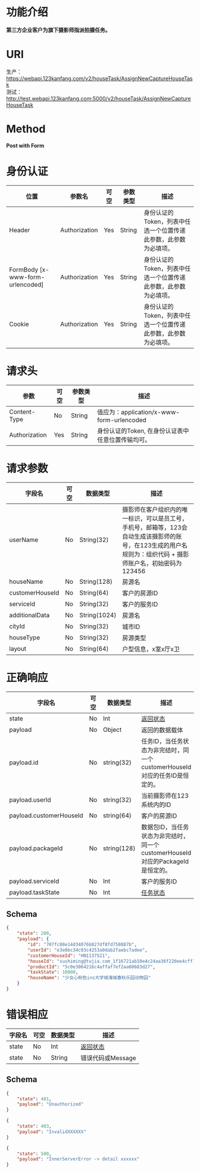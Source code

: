 # 功能介绍
**第三方企业客户为旗下摄影师指派拍摄任务。**

# URI
生产：https://webapi.123kanfang.com/v2/houseTask/AssignNewCaptureHouseTask  
测试：http://test.webapi.123kanfang.com:5000/v2/houseTask/AssignNewCaptureHouseTask


# Method
**Post with Form**


# 身份认证
| 位置| 参数名 | 可空 | 参数类型 | 描述 |
| ------ | ------ | ------ | ------ | ------ |
| Header | Authorization | Yes | String | 身份认证的Token，列表中任选一个位置传递此参数，此参数为必填项。|
| FormBody [x-www-form-urlencoded] | Authorization | Yes | String | 身份认证的Token，列表中任选一个位置传递此参数，此参数为必填项。|
| Cookie | Authorization | Yes | String | 身份认证的Token，列表中任选一个位置传递此参数，此参数为必填项。|


# 请求头
| 参数 | 可空 | 参数类型 | 描述 |
| ---- | ---- | ---- | ----|
| Content-Type | No | String | 值应为：application/x-www-form-urlencoded |
| Authorization | Yes | String | 身份认证的Token, 在身份认证表中任意位置传输均可。| 


# 请求参数
| 字段名 | 可空 | 数据类型 | 描述 |
| ---- | ---- | ---- | ----|
| userName | No | String(32) | 摄影师在客户组织内的唯一标识，可以是员工号，手机号，邮箱等，123会自动生成该摄影师的账号，在123生成的用户名规则为：组织代码 + 摄影师账户名，初始密码为123456  |
| houseName | No | String(128) | 房源名 |
| customerHouseId | No | String(64) | 客户的房源ID |
| serviceId | No | String(32) | 客户的服务ID |
| additionalData | No | String(1024) | 房源名 |
| cityId | No | String(32) | 城市ID |
| houseType | No | String(32) | 房源类型 |
| layout | No | String(64) | 户型信息，x室x厅x卫 |

# 正确响应
| 字段名 | 可空 | 数据类型 | 描述 |
| ---- | ---- | ---- | ----|
| state | No | Int | [返回状态](../Agreement/APIResponseState.md) | 
| payload | No | Object | 返回的数据载体 |
| payload.id | No | string(32) | 任务ID，当任务状态为非完结时，同一个customerHouseId对应的任务ID是恒定的。 |
| payload.userId | No | string(32) | 当前摄影师在123系统内的ID |
| payload.customerHouseId | No | string(64) | 客户的房源ID |
| payload.packageId | No | string(128) | 数据包ID，当任务状态为非完结时，同一个customerHouseId对应的PackageId是恒定的。 |
| payload.serviceId | No | Int | 客户的服务ID |
| payload.taskState | No | Int | [任务状态](Agreement/TaskState.md) |



## Schema
```json
{
    "state": 200,
    "payload": {
        "id": "707fc88e14d34076b827df8fd758887b",
        "userId": "e3e0bc34c03c4253a0dab2faebc7adee",
        "customerHouseId": "HN1137521",
        "houseId": "sushiming@tujia.com_1f16721ab10e4c24aa36f220ee4cff19",
        "productId": "5c0e3064216c4affaf7ef2aa00683d27",
        "taskState": 10000,
        "houseName": "少女心粉色ins大学城淹城春秋乐园动物园"
    }
}
```

# 错误相应
| 字段名 | 可空 | 数据类型 | 描述 |
| ---- | ---- | ---- | ----|
| state | No | Int | [返回状态](../Agreement/APIResponseState.md) | 
| state | No | String | 错误代码或Message | 

## Schema 
``` json
{
    "state": 401,
    "payload": "Unauthorized"
}
```

``` json
{
    "state": 403,
    "payload": "InvalidXXXXXX"
}
```

``` json
{
    "state": 500,
    "payload": "InnerServerError -> detail xxxxxx"
}
```